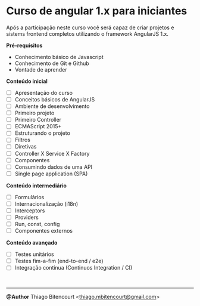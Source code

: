 # Curso de angular 1.x para iniciantes


Após a participação neste curso você será capaz de criar projetos e sistems frontend completos utilizando o framework AngularJS 1.x.

**Pré-requisitos**

- Conhecimento básico de Javascript
- Conhecimento de Git e Github
- Vontade de aprender

**Conteúdo inicial**

- [ ] Apresentação do curso
- [ ] Conceitos básicos de AngularJS
- [ ] Ambiente de desenvolvimento
- [ ] Primeiro projeto
- [ ] Primeiro Controller
- [ ] ECMAScript 2015+
- [ ] Estruturando o projeto
- [ ] Filtros
- [ ] Diretivas
- [ ] Controller X Service X Factory
- [ ] Componentes
- [ ] Consumindo dados de uma API
- [ ] Single page application (SPA)

**Conteúdo intermediário**

- [ ] Formulários
- [ ] Internacionalização (i18n)
- [ ] Interceptors
- [ ] Providers
- [ ] Run, const, config
- [ ] Componentes externos

**Conteúdo avançado**

- [ ] Testes unitários
- [ ] Testes fim-a-fim (end-to-end / e2e)
- [ ] Integração continua (Continuos Integration / CI)

<br>

---
**@Author** Thiago Bitencourt
<<thiago.mbitencourt@gmail.com>>